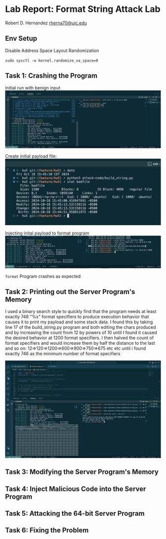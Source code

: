# Lab Report: Format String Attack Lab

Robert D. Hernandez rherna70@uic.edu

## Env Setup

Disable Address Space Layout Randomization

`sudo sysctl -w kernel.randomize_va_space=0`

## Task 1: Crashing the Program

Initial run with benign input
![alt text](./images/run-one-benign.png)

Create initial payload file:
![alt text](./images/initial-payload.png)

Injecting inital payload to format program
![alt text](./images/inject-initial-payload.png)

`format` Program crashes as expected

## Task 2: Printing out the Server Program's Memory

I used a binary search style to quickly find that the program needs at least exactly 746 "%x" format specifiers to produce execution behavior that causes it to print my payload and some stack data.  I found this by taking line 17 of the build_string.py program and both editing the chars produced and by increasing the count from 12 by powers of 10 until I found it caused the desired behavior at 1200 format specifiers.  I then halved the count of format specifiers and would increase them by half the distance to the last and so on: 12=>120=>1200=>600=>900=>750=>675 etc etc until i found exactly 746 as the minimum number of format specifiers

![alt text](./images/print_program_memory.png)

## Task 3: Modifying the Server Program's Memory
## Task 4: Inject Malicious Code into the Server Program
## Task 5: Attacking the 64-bit Server Program
## Task 6: Fixing the Problem
